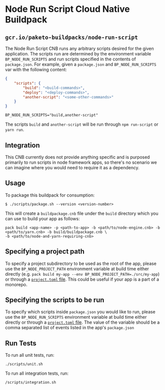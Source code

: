 # Node Run Script Cloud Native Buildpack

## `gcr.io/paketo-buildpacks/node-run-script`

The Node Run Script CNB runs any arbitrary scripts desired for the given application. The scripts
run are determined by the environment variable `BP_NODE_RUN_SCRIPTS` and run scripts specified in
the contents of `package.json`. For example, given a `package.json` and `BP_NODE_RUN_SCRIPTS` var
with the following content:

```json
{
    "scripts": {
        "build": "<build-commands>",
        "deploy": "<deploy-commands>",
        "another-script": "<some-other-commands>"
    }
}
```

`BP_NODE_RUN_SCRIPTS="build,another-script"`

The scripts `build` and `another-script` will be run through `npm run-script` or `yarn run`.

## Integration

This CNB currently does not provide anything specific and is purposed primarily to run scripts in node framework apps, so there's no scenario we can imagine where you would need to require it as a dependency.

## Usage

To package this buildpack for consumption:

```
$ ./scripts/package.sh --version <version-number>
```

This will create a `buildpackage.cnb` file under the `build` directory which you
can use to build your app as follows:

```
pack build <app-name> -p <path-to-app> -b <path/to/node-engine.cnb> -b <path/to/yarn.cnb> -b build/buildpackage.cnb \
-b <path/to/node-and-yarn-requiring-cnb>
```

## Specifying a project path

To specify a project subdirectory to be used as the root of the app, please use
the `BP_NODE_PROJECT_PATH` environment variable at build time either directly
(e.g. `pack build my-app --env BP_NODE_PROJECT_PATH=./src/my-app`) or through a
[`project.toml`
file](https://github.com/buildpacks/spec/blob/main/extensions/project-descriptor.md).
This could be useful if your app is a part of a monorepo.

## Specifying the scripts to be run

To specify which scripts inside `package.json` you would like to run, please use the
`BP_NODE_RUN_SCRIPTS` environment variable at build time either directly or through a
[`project.toml` file](https://github.com/buildpacks/spec/blob/main/extensions/project-descriptor.md). The value of the variable should be a comma separated list of events listed in the app's `package.json`

## Run Tests

To run all unit tests, run:

```
./scripts/unit.sh
```

To run all integration tests, run:

```
/scripts/integration.sh
```
